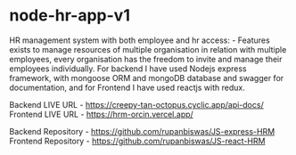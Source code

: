 # node-hr-app-v1
HR management system with both employee and hr access: - Features exists to manage resources of multiple organisation in relation with multiple employees, every organisation has the freedom to invite and manage their employees individually.  For backend I have used Nodejs express framework, with mongoose ORM and mongoDB database and swagger for documentation, and for Frontend I have used reactjs with redux.

Backend LIVE URL - https://creepy-tan-octopus.cyclic.app/api-docs/  
Frontend LIVE URL - https://hrm-orcin.vercel.app/



Backend Repository - https://github.com/rupanbiswas/JS-express-HRM
Frontend Repository - https://github.com/rupanbiswas/JS-react-HRM 

